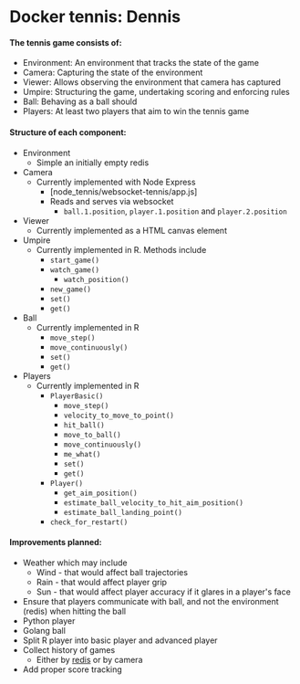 # Docker tennis: Dennis

#### The tennis game consists of:
* Environment: An environment that tracks the state of the game
* Camera: Capturing the state of the environment
* Viewer: Allows observing the environment that camera has captured
* Umpire: Structuring the game, undertaking scoring and enforcing rules
* Ball: Behaving as a ball should
* Players: At least two players that aim to win the tennis game

#### Structure of each component:
* Environment
  * Simple an initially empty redis
* Camera
  * Currently implemented with Node Express
    * [node_tennis/websocket-tennis/app.js]
    * Reads and serves via websocket
      * `ball.1.position`, `player.1.position` and `player.2.position`
* Viewer
  * Currently implemented as a HTML canvas element
* Umpire
  * Currently implemented in R. Methods include
    * `start_game()`
    * `watch_game()`
      * `watch_position()`
    * `new_game()`
    * `set()`
    * `get()`
* Ball
  * Currently implemented in R
    * `move_step()`
    * `move_continuously()`
    * `set()`
    * `get()`
* Players
  * Currently implemented in R
    * `PlayerBasic()`
      * `move_step()`
      * `velocity_to_move_to_point()`
      * `hit_ball()`
      * `move_to_ball()`
      * `move_continuously()`
      * `me_what()`
      * `set()`
      * `get()`
    * `Player()`
      * `get_aim_position()`
      * `estimate_ball_velocity_to_hit_aim_position()`
      * `estimate_ball_landing_point()`
    * `check_for_restart()`

#### Improvements planned:
* Weather which may include
  * Wind - that would affect ball trajectories
  * Rain - that would affect player grip
  * Sun - that would affect player accuracy if it glares in a player's face
* Ensure that players communicate with ball, and not the environment (redis) when hitting the ball
* Python player
* Golang ball
* Split R player into basic player and advanced player
* Collect history of games
  * Either by [redis](https://redis.io/topics/persistence) or by camera
* Add proper score tracking
